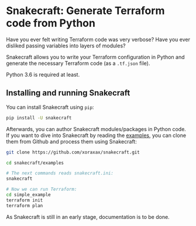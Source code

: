 # Snakecraft: Generate Terraform code from Python

Have you ever felt writing Terraform code was very verbose? Have you ever disliked passing variables into layers of modules?

Snakecraft allows you to write your Terraform configuration in Python and generate the necessary Terraform code (as a `.tf.json` file).

Python 3.6 is required at least.

## Installing and running Snakecraft

You can install Snakecraft using `pip`:

```bash
pip install -U snakecraft
```

Afterwards, you can author Snakecraft modules/packages in Python code. If you want to
dive into Snakecraft by reading the [examples](https://github.com/xoraxax/snakecraft/tree/main/examples), you can clone them from Github
and process them using Snakecraft:

```bash
git clone https://github.com/xoraxax/snakecraft.git

cd snakecraft/examples

# The next commands reads snakecraft.ini:
snakecraft

# Now we can run Terraform:
cd simple_example
terraform init
terraform plan
```

As Snakecraft is still in an early stage, documentation is to be done.
